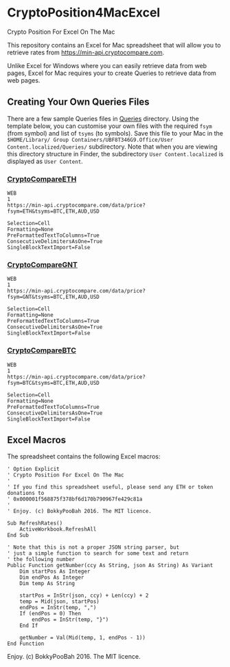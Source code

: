 # CryptoPosition4MacExcel
Crypto Position For Excel On The Mac

This repository contains an Excel for Mac spreadsheet that will allow you to retrieve rates from https://min-api.cryptocompare.com.

Unlike Excel for Windows where you can easily retrieve data from web pages, Excel for Mac requires your to create Queries to retrieve data from web pages.

## Creating Your Own Queries Files

There are a few sample Queries files in [Queries](https://github.com/bokkypoobah/CryptoPosition4MacExcel/tree/master/Queries) directory. Using the template below, you can customise your own files with the required `fsym` (from symbol) and list of `tsyms` (to symbols). Save this file to your Mac in the `$HOME/Library/
Group Containers/UBF8T346G9.Office/User Content.localized/Queries/` subdirectory. Note that when you are viewing this directory structure in Finder, the subdirectory `User Content.localized` is displayed as `User Content`.

### [CryptoCompareETH](https://github.com/bokkypoobah/CryptoPosition4MacExcel/blob/master/Queries/CryptoCompareETH)
    WEB
    1
    https://min-api.cryptocompare.com/data/price?fsym=ETH&tsyms=BTC,ETH,AUD,USD
    
    Selection=Cell
    Formatting=None
    PreFormattedTextToColumns=True
    ConsecutiveDelimitersAsOne=True
    SingleBlockTextImport=False

### [CryptoCompareGNT](https://github.com/bokkypoobah/CryptoPosition4MacExcel/blob/master/Queries/CryptoCompareGNT)
    WEB
    1
    https://min-api.cryptocompare.com/data/price?fsym=GNT&tsyms=BTC,ETH,AUD,USD
    
    Selection=Cell
    Formatting=None
    PreFormattedTextToColumns=True
    ConsecutiveDelimitersAsOne=True
    SingleBlockTextImport=False

### [CryptoCompareBTC](https://github.com/bokkypoobah/CryptoPosition4MacExcel/blob/master/Queries/CryptoCompareBTC)
    WEB
    1
    https://min-api.cryptocompare.com/data/price?fsym=BTC&tsyms=BTC,ETH,AUD,USD
    
    Selection=Cell
    Formatting=None
    PreFormattedTextToColumns=True
    ConsecutiveDelimitersAsOne=True
    SingleBlockTextImport=False

## Excel Macros

The spreadsheet contains the following Excel macros:

    ' Option Explicit
    ' Crypto Position For Excel On The Mac
    '
    ' If you find this spreadsheet useful, please send any ETH or token donations to
    ' 0x000001f568875f378bf6d170b790967fe429c81a
    '
    ' Enjoy. (c) BokkyPooBah 2016. The MIT licence.

    Sub RefreshRates()
        ActiveWorkbook.RefreshAll
    End Sub

    ' Note that this is not a proper JSON string parser, but
    ' just a simple function to search for some text and return
    ' the following number
    Public Function getNumber(ccy As String, json As String) As Variant
        Dim startPos As Integer
        Dim endPos As Integer
        Dim temp As String

        startPos = InStr(json, ccy) + Len(ccy) + 2
        temp = Mid(json, startPos)
        endPos = InStr(temp, ",")
        If (endPos = 0) Then
            endPos = InStr(temp, "}")
        End If

        getNumber = Val(Mid(temp, 1, endPos - 1))
    End Function



Enjoy. (c) BokkyPooBah 2016. The MIT licence.
